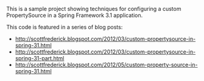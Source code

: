 This is a sample project showing techniques for configuring a custom PropertySource in a Spring Framework 3.1 application.

This code is featured in a series of blog posts:
* http://scottfrederick.blogspot.com/2012/03/custom-propertysource-in-spring-31.html
* http://scottfrederick.blogspot.com/2012/03/custom-propertysource-in-spring-31-part.html
* http://scottfrederick.blogspot.com/2012/05/custom-property-source-in-spring-31.html